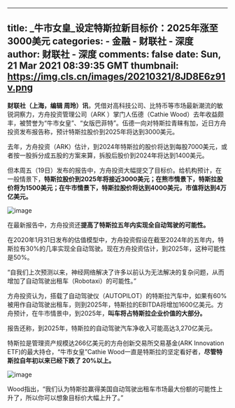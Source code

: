 
---
title: _牛市女皇_设定特斯拉新目标价：2025年涨至3000美元
categories: 
    - 金融
    - 财联社 - 深度
author: 财联社 - 深度
comments: false
date: Sun, 21 Mar 2021 08:39:35 GMT
thumbnail: https://img.cls.cn/images/20210321/8JD8E6z91v.png
---

<div>   
<div class="m-b-10"><p><strong>财联社（上海，编辑 周玲）讯</strong>，凭借对高科技公司、比特币等市场最新潮流的敏锐洞察力，方舟投资管理公司（ARK ）掌门人伍德（Cathie Wood）去年收益颇丰，被赞誉为“牛市女皇”、“女版巴菲特”。伍德一向对特斯拉青睐有加，近日方舟投资发布报告称，预计特斯拉股价到2025年将达到3000美元。</p>
<p>去年，方舟投资（ARK）估计，到2024年特斯拉的股价将达到每股7000美元，或者按一股拆分成五股的方案来算，拆股后股价到2024年将达到1400美元。</p>
<p>但本周五（19日）发布的报告中，方舟投资大幅提交了目标价。给机构预计，在一般情景下，<strong>特斯拉股价到2025年将接近3000美元；在熊市情景下，特斯拉股价将为1500美元；在牛市情景下，特斯拉股价将达到4000美元，市值将达到4万亿美元。</strong></p>
<p><img src="https://img.cls.cn/images/20210321/8JD8E6z91v.png" alt="image" referrerpolicy="no-referrer"></p>
<p>在最新报告中，方舟投资还<strong>提高了特斯拉五年内实现全自动驾驶的可能性。</strong></p>
<p>在2020年1月31日发布的估值模型中，方舟投资假设在截至2024年的五年内，特斯拉有30%的几率实现全自动驾驶。现在方舟投资估计，到2025年，这种可能性是50%。</p>
<p>“自我们上次预测以来，神经网络解决了许多以前认为无法解决的复杂问题，从而增加了自动驾驶出租车（Robotaxi）的可能性。”</p>
<p>方舟投资认为，搭载了自动驾驶仪（AUTOPILOT）的特斯拉汽车中，如果有60%被用作自动驾驶出租车，则到2025年，特斯拉的EBITDA将增加1600亿美元。方舟预计，在牛市情景中，到2025年，<strong>叫车将占特斯拉企业价值的大部分。</strong></p>
<p>报告还称，到2025年，特斯拉的自动驾驶汽车净收入可能高达3,270亿美元。</p>
<p>特斯拉是管理资产规模达266亿美元的方舟创新交易所交易基金(ARK Innovation ETF)的最大持仓，“牛市女皇”Cathie Wood一直是特斯拉的坚定看好者，<strong>尽管特斯拉自年初以来已经下跌了 20%以上。</strong></p>
<p><img src="https://img.cls.cn/images/20210321/j7rMKj67Dm.png" alt="image" referrerpolicy="no-referrer"></p>
<p>Wood指出，“我们认为特斯拉赢得美国自动驾驶出租车市场最大份额的可能性上升了，所以你可以想象目标价大幅上升了。”</p></div>  
</div>
            